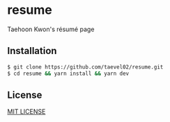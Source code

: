 # resume

Taehoon Kwon's résumé page

## Installation

```bash
$ git clone https://github.com/taevel02/resume.git
$ cd resume && yarn install && yarn dev
```

## License

[MIT LICENSE](LICENSE)
